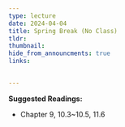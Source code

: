 ```yaml
---
type: lecture
date: 2024-04-04
title: Spring Break (No Class)
tldr: 
thumbnail: 
hide_from_announcments: true
links: 

      
---
```

**Suggested Readings:**
- Chapter 9, 10.3~10.5, 11.6

